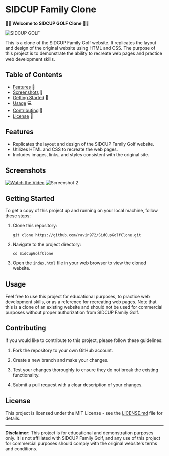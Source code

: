 # SIDCUP Family Clone

🏌️‍♂️ **Welcome to SIDCUP GOLF Clone** 🏌️‍♀️

![SIDCUP GOLF](https://sidcupfamilygolf.com/wp-content/themes/puttosaurus/favicons/favicon-32x32.png)

This is a clone of the SIDCUP Family Golf website. It replicates the layout and design of the original website using HTML and CSS. The purpose of this project is to demonstrate the ability to recreate web pages and practice web development skills.

## Table of Contents

- [Features](#features) 🌟
- [Screenshots](#screenshots) 📸
- [Getting Started](#getting-started) 🚀
- [Usage](#usage) 💻
- [Contributing](#contributing) 🤝
- [License](#license) 📝

## Features

- Replicates the layout and design of the SIDCUP Family Golf website.
- Utilizes HTML and CSS to recreate the web pages.
- Includes images, links, and styles consistent with the original site.

## Screenshots
[![Watch the Video](https://example.com/video_thumbnail.png)](SFG-Website-Header-Video-0823.mp4)
![Screenshot 2](https://github.com/ravin972/SidCupGolfClone/assets/59820924/a1f1d888-d12b-4aca-b35d-155dfc29abbb)

## Getting Started

To get a copy of this project up and running on your local machine, follow these steps:

1. Clone this repository:

   ```
   git clone https://github.com/ravin972/SidCupGolfClone.git
   ```

2. Navigate to the project directory:

   ```
   cd SidCupGolfClone
   ```

3. Open the `index.html` file in your web browser to view the cloned website.

## Usage

Feel free to use this project for educational purposes, to practice web development skills, or as a reference for recreating web pages. Note that this is a clone of an existing website and should not be used for commercial purposes without proper authorization from SIDCUP Family Golf.

## Contributing

If you would like to contribute to this project, please follow these guidelines:

1. Fork the repository to your own GitHub account.

2. Create a new branch and make your changes.

3. Test your changes thoroughly to ensure they do not break the existing functionality.

4. Submit a pull request with a clear description of your changes.

## License

This project is licensed under the MIT License - see the [LICENSE.md](LICENSE.md) file for details.

---

**Disclaimer:** This project is for educational and demonstration purposes only. It is not affiliated with SIDCUP Family Golf, and any use of this project for commercial purposes should comply with the original website's terms and conditions.
